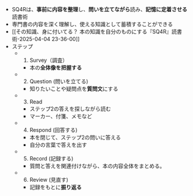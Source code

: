 - SQ4Rは、**事前に内容を整理**し、**問いを立てながら**読み、**記憶に定着させる**読書術
- 専門書の内容を深く理解し、使える知識として蓄積することができる
- [[その知識、身に付いてる？ 本の知識を自分のものにする『SQ4R』読書術-2025-04-04 23-36-00]]
- ステップ
	- 1. Survey（調査）
		- 本の**全体像を把握する**
	- 2. Question (問いを立てる)
		- 知りたいことや疑問点を**質問文**にする
	- 3. Read
		- ステップ2の答えを探しながら読む
		- マーカー、付箋、メモなど
	- 4. Respond (回答する)
		- 本を閉じて、ステップ2の問いに答える
		- 自分の言葉で答えを出す
	- 5. Record (記録する)
		- 質問と答えを関連付けながら、本の内容全体をまとめる。
	- 6. Review (見直す)
		- 記録をもとに**振り返る**